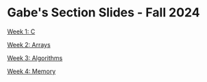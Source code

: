 # Gabe's Section Slides - Fall 2024 #

[Week 1: C](https://docs.google.com/presentation/d/1K4DIU_QijTKLJCoAibJLpRbkIaAksH9T-yu96isvG3w/edit?usp=sharing)

[Week 2: Arrays](https://docs.google.com/presentation/d/1lESJQDb2T_te1lNgLLI9t1gOK0ePU4qsATF5McZ2vNs/edit?usp=sharing)

[Week 3: Algorithms](https://docs.google.com/presentation/d/1SWqHPRI2JSuT8e6k_aQGmETLkzXjZKnapjPqX2XnHk4/edit?usp=sharing)

[Week 4: Memory](https://docs.google.com/presentation/d/1DxZlh0vgtvv1fRMbYbJ-4NGkdzSLucbNgGpq_BmgBY4/edit?usp=sharing)

